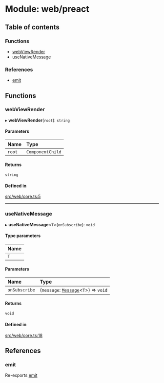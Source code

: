 # Module: web/preact

## Table of contents

### Functions

- [webViewRender](web_preact.md#webviewrender)
- [useNativeMessage](web_preact.md#usenativemessage)

### References

- [emit](web_preact.md#emit)

## Functions

### webViewRender

▸ **webViewRender**(`root`): `string`

#### Parameters

| Name | Type |
| :------ | :------ |
| `root` | `ComponentChild` |

#### Returns

`string`

#### Defined in

[src/web/core.ts:5](https://github.com/inokawa/react-native-react-bridge/blob/bba6165/src/web/core.ts#L5)

___

### useNativeMessage

▸ **useNativeMessage**<`T`\>(`onSubscribe`): `void`

#### Type parameters

| Name |
| :------ |
| `T` |

#### Parameters

| Name | Type |
| :------ | :------ |
| `onSubscribe` | (`message`: [`Message`](index.md#message)<`T`\>) => `void` |

#### Returns

`void`

#### Defined in

[src/web/core.ts:18](https://github.com/inokawa/react-native-react-bridge/blob/bba6165/src/web/core.ts#L18)

## References

### emit

Re-exports [emit](web_react.md#emit)

